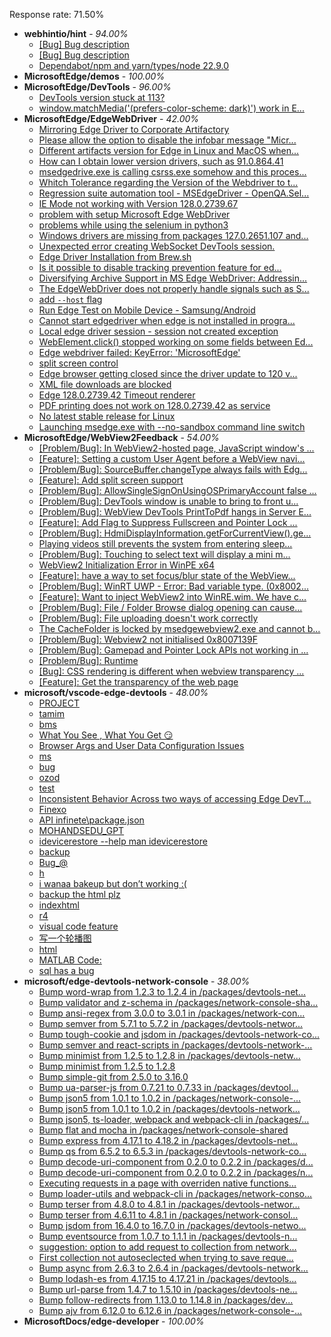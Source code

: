Response rate: 71.50%

* **webhintio/hint** - _94.00%_
  * [[Bug] Bug description](https://github.com/webhintio/hint/issues/5980)
  * [[Bug] Bug description](https://github.com/webhintio/hint/issues/5979)
  * [Dependabot/npm and yarn/types/node 22.9.0](https://github.com/webhintio/hint/pull/5977)
* **MicrosoftEdge/demos** - _100.00%_
* **MicrosoftEdge/DevTools** - _96.00%_
  * [DevTools version stuck at 113?](https://github.com/MicrosoftEdge/DevTools/issues/304)
  * [window.matchMedia('(prefers-color-scheme: dark)')  work in E...](https://github.com/MicrosoftEdge/DevTools/issues/303)
* **MicrosoftEdge/EdgeWebDriver** - _42.00%_
  * [Mirroring Edge Driver to Corporate Artifactory](https://github.com/MicrosoftEdge/EdgeWebDriver/issues/179)
  * [Please allow the option to disable the infobar message "Micr...](https://github.com/MicrosoftEdge/EdgeWebDriver/issues/177)
  * [Different artifacts version for Edge in Linux and MacOS when...](https://github.com/MicrosoftEdge/EdgeWebDriver/issues/175)
  * [How can I obtain lower version drivers, such as 91.0.864.41](https://github.com/MicrosoftEdge/EdgeWebDriver/issues/174)
  * [msedgedrive.exe is calling csrss.exe somehow and this proces...](https://github.com/MicrosoftEdge/EdgeWebDriver/issues/172)
  * [Whitch Tolerance regarding the Version of the Webdriver to t...](https://github.com/MicrosoftEdge/EdgeWebDriver/issues/171)
  * [Regression suite automation tool - MSEdgeDriver - OpenQA.Sel...](https://github.com/MicrosoftEdge/EdgeWebDriver/issues/170)
  * [IE Mode not working with Version 128.0.2739.67](https://github.com/MicrosoftEdge/EdgeWebDriver/issues/169)
  * [problem with setup Microsoft Edge WebDriver ](https://github.com/MicrosoftEdge/EdgeWebDriver/issues/168)
  * [problems while using the selenium in python3](https://github.com/MicrosoftEdge/EdgeWebDriver/issues/167)
  * [Windows drivers are missing from packages 127.0.2651.107 and...](https://github.com/MicrosoftEdge/EdgeWebDriver/issues/166)
  * [Unexpected error creating WebSocket DevTools session.](https://github.com/MicrosoftEdge/EdgeWebDriver/issues/163)
  * [Edge Driver Installation from Brew.sh](https://github.com/MicrosoftEdge/EdgeWebDriver/issues/157)
  * [Is it possible to disable tracking prevention feature for ed...](https://github.com/MicrosoftEdge/EdgeWebDriver/issues/154)
  * [Diversifying Archive Support in MS Edge WebDriver: Addressin...](https://github.com/MicrosoftEdge/EdgeWebDriver/issues/153)
  * [The EdgeWebDriver does not properly handle signals such as S...](https://github.com/MicrosoftEdge/EdgeWebDriver/issues/152)
  * [add `--host` flag](https://github.com/MicrosoftEdge/EdgeWebDriver/issues/150)
  * [Run Edge Test on Mobile Device - Samsung/Android](https://github.com/MicrosoftEdge/EdgeWebDriver/issues/148)
  * [Cannot start edgedriver when edge is not installed in progra...](https://github.com/MicrosoftEdge/EdgeWebDriver/issues/144)
  * [Local edge driver session - session not created exception](https://github.com/MicrosoftEdge/EdgeWebDriver/issues/140)
  * [WebElement.click() stopped working on some fields between Ed...](https://github.com/MicrosoftEdge/EdgeWebDriver/issues/139)
  * [Edge webdriver failed: KeyError: 'MicrosoftEdge'](https://github.com/MicrosoftEdge/EdgeWebDriver/issues/138)
  * [split screen control](https://github.com/MicrosoftEdge/EdgeWebDriver/issues/137)
  * [Edge browser getting closed since the driver update to 120 v...](https://github.com/MicrosoftEdge/EdgeWebDriver/issues/135)
  * [XML file downloads are blocked](https://github.com/MicrosoftEdge/EdgeWebDriver/issues/133)
  * [Edge 128.0.2739.42 Timeout renderer](https://github.com/MicrosoftEdge/EdgeWebDriver/issues/165)
  * [PDF printing does not work on 128.0.2739.42 as service](https://github.com/MicrosoftEdge/EdgeWebDriver/issues/162)
  * [No latest stable release for Linux](https://github.com/MicrosoftEdge/EdgeWebDriver/issues/156)
  * [Launching msedge.exe with --no-sandbox command line switch](https://github.com/MicrosoftEdge/EdgeWebDriver/issues/141)
* **MicrosoftEdge/WebView2Feedback** - _54.00%_
  * [[Problem/Bug]: In WebView2-hosted page, JavaScript window's ...](https://github.com/MicrosoftEdge/WebView2Feedback/issues/5003)
  * [[Feature]: Setting a custom User Agent before a WebView navi...](https://github.com/MicrosoftEdge/WebView2Feedback/issues/4993)
  * [[Problem/Bug]: SourceBuffer.changeType always fails with Edg...](https://github.com/MicrosoftEdge/WebView2Feedback/issues/4988)
  * [[Feature]: Add split screen support](https://github.com/MicrosoftEdge/WebView2Feedback/issues/4984)
  * [[Problem/Bug]: AllowSingleSignOnUsingOSPrimaryAccount false ...](https://github.com/MicrosoftEdge/WebView2Feedback/issues/4980)
  * [[Problem/Bug]: DevTools window is unable to bring to front u...](https://github.com/MicrosoftEdge/WebView2Feedback/issues/4964)
  * [[Problem/Bug]: WebView DevTools PrintToPdf hangs in Server E...](https://github.com/MicrosoftEdge/WebView2Feedback/issues/4961)
  * [[Feature]: Add Flag to Suppress Fullscreen and Pointer Lock ...](https://github.com/MicrosoftEdge/WebView2Feedback/issues/4960)
  * [[Problem/Bug]: HdmiDisplayInformation.getForCurrentView().ge...](https://github.com/MicrosoftEdge/WebView2Feedback/issues/4958)
  * [Playing videos still prevents the system from entering sleep...](https://github.com/MicrosoftEdge/WebView2Feedback/issues/4957)
  * [[Problem/Bug]: Touching to select text will display a mini m...](https://github.com/MicrosoftEdge/WebView2Feedback/issues/4954)
  * [WebView2 Initialization Error in WinPE x64](https://github.com/MicrosoftEdge/WebView2Feedback/issues/4951)
  * [[Feature]: have a way to set focus/blur state of the WebView...](https://github.com/MicrosoftEdge/WebView2Feedback/issues/4944)
  * [[Problem/Bug]: WinRT UWP - Error: Bad variable type. (0x8002...](https://github.com/MicrosoftEdge/WebView2Feedback/issues/4934)
  * [[Feature]: Want to inject WebView2 into WinRE.wim. We have c...](https://github.com/MicrosoftEdge/WebView2Feedback/issues/5002)
  * [[Problem/Bug]: File / Folder Browse dialog opening can cause...](https://github.com/MicrosoftEdge/WebView2Feedback/issues/4998)
  * [[Problem/Bug]: File uploading doesn't work correctly](https://github.com/MicrosoftEdge/WebView2Feedback/issues/4994)
  * [The CacheFolder is locked by msedgewebview2.exe and cannot b...](https://github.com/MicrosoftEdge/WebView2Feedback/issues/4983)
  * [[Problem/Bug]: Webview2 not initialised 0x8007139F](https://github.com/MicrosoftEdge/WebView2Feedback/issues/4973)
  * [[Problem/Bug]: Gamepad and Pointer Lock APIs not working in ...](https://github.com/MicrosoftEdge/WebView2Feedback/issues/4968)
  * [[Problem/Bug]: Runtime](https://github.com/MicrosoftEdge/WebView2Feedback/issues/4955)
  * [[Bug]: CSS rendering is different when webview transparency ...](https://github.com/MicrosoftEdge/WebView2Feedback/issues/4945)
  * [[Feature]: Get the transparency of the web page](https://github.com/MicrosoftEdge/WebView2Feedback/issues/4930)
* **microsoft/vscode-edge-devtools** - _48.00%_
  * [PROJECT](https://github.com/microsoft/vscode-edge-devtools/issues/2645)
  * [tamim](https://github.com/microsoft/vscode-edge-devtools/issues/2644)
  * [bms](https://github.com/microsoft/vscode-edge-devtools/issues/2643)
  * [What You See , What You Get 😏](https://github.com/microsoft/vscode-edge-devtools/issues/2642)
  * [Browser Args and User Data Configuration Issues](https://github.com/microsoft/vscode-edge-devtools/issues/2641)
  * [ms](https://github.com/microsoft/vscode-edge-devtools/issues/2640)
  * [bug](https://github.com/microsoft/vscode-edge-devtools/issues/2638)
  * [ozod](https://github.com/microsoft/vscode-edge-devtools/issues/2637)
  * [test](https://github.com/microsoft/vscode-edge-devtools/issues/2636)
  * [Inconsistent Behavior Across two ways of accessing Edge DevT...](https://github.com/microsoft/vscode-edge-devtools/issues/2635)
  * [Finexo](https://github.com/microsoft/vscode-edge-devtools/issues/2633)
  * [API infinete\package.json](https://github.com/microsoft/vscode-edge-devtools/issues/2631)
  * [MOHANDSEDU_GPT](https://github.com/microsoft/vscode-edge-devtools/issues/2629)
  * [idevicerestore --help man idevicerestore](https://github.com/microsoft/vscode-edge-devtools/issues/2628)
  * [backup](https://github.com/microsoft/vscode-edge-devtools/issues/2627)
  * [Bug_@](https://github.com/microsoft/vscode-edge-devtools/issues/2625)
  * [h](https://github.com/microsoft/vscode-edge-devtools/issues/2622)
  * [i wanaa bakeup but don’t working :(](https://github.com/microsoft/vscode-edge-devtools/issues/2621)
  * [backup the html plz](https://github.com/microsoft/vscode-edge-devtools/issues/2620)
  * [indexhtml](https://github.com/microsoft/vscode-edge-devtools/issues/2619)
  * [r4](https://github.com/microsoft/vscode-edge-devtools/issues/2618)
  * [visual code feature](https://github.com/microsoft/vscode-edge-devtools/issues/2617)
  * [写一个轮播图](https://github.com/microsoft/vscode-edge-devtools/issues/2639)
  * [html](https://github.com/microsoft/vscode-edge-devtools/issues/2634)
  * [MATLAB Code:](https://github.com/microsoft/vscode-edge-devtools/issues/2624)
  * [sql has a bug](https://github.com/microsoft/vscode-edge-devtools/issues/2623)
* **microsoft/edge-devtools-network-console** - _38.00%_
  * [Bump word-wrap from 1.2.3 to 1.2.4 in /packages/devtools-net...](https://github.com/microsoft/edge-devtools-network-console/pull/123)
  * [Bump validator and z-schema in /packages/network-console-sha...](https://github.com/microsoft/edge-devtools-network-console/pull/122)
  * [Bump ansi-regex from 3.0.0 to 3.0.1 in /packages/network-con...](https://github.com/microsoft/edge-devtools-network-console/pull/121)
  * [Bump semver from 5.7.1 to 5.7.2 in /packages/devtools-networ...](https://github.com/microsoft/edge-devtools-network-console/pull/120)
  * [Bump tough-cookie and jsdom in /packages/devtools-network-co...](https://github.com/microsoft/edge-devtools-network-console/pull/119)
  * [Bump semver and react-scripts in /packages/devtools-network-...](https://github.com/microsoft/edge-devtools-network-console/pull/117)
  * [Bump minimist from 1.2.5 to 1.2.8 in /packages/devtools-netw...](https://github.com/microsoft/edge-devtools-network-console/pull/112)
  * [Bump minimist from 1.2.5 to 1.2.8](https://github.com/microsoft/edge-devtools-network-console/pull/111)
  * [Bump simple-git from 2.5.0 to 3.16.0](https://github.com/microsoft/edge-devtools-network-console/pull/110)
  * [Bump ua-parser-js from 0.7.21 to 0.7.33 in /packages/devtool...](https://github.com/microsoft/edge-devtools-network-console/pull/109)
  * [Bump json5 from 1.0.1 to 1.0.2 in /packages/network-console-...](https://github.com/microsoft/edge-devtools-network-console/pull/108)
  * [Bump json5 from 1.0.1 to 1.0.2 in /packages/devtools-network...](https://github.com/microsoft/edge-devtools-network-console/pull/107)
  * [Bump json5, ts-loader, webpack and webpack-cli in /packages/...](https://github.com/microsoft/edge-devtools-network-console/pull/106)
  * [Bump flat and mocha in /packages/network-console-shared](https://github.com/microsoft/edge-devtools-network-console/pull/105)
  * [Bump express from 4.17.1 to 4.18.2 in /packages/devtools-net...](https://github.com/microsoft/edge-devtools-network-console/pull/104)
  * [Bump qs from 6.5.2 to 6.5.3 in /packages/devtools-network-co...](https://github.com/microsoft/edge-devtools-network-console/pull/103)
  * [Bump decode-uri-component from 0.2.0 to 0.2.2 in /packages/d...](https://github.com/microsoft/edge-devtools-network-console/pull/101)
  * [Bump decode-uri-component from 0.2.0 to 0.2.2 in /packages/n...](https://github.com/microsoft/edge-devtools-network-console/pull/100)
  * [Executing requests in a page with overriden native functions...](https://github.com/microsoft/edge-devtools-network-console/issues/99)
  * [Bump loader-utils and webpack-cli in /packages/network-conso...](https://github.com/microsoft/edge-devtools-network-console/pull/98)
  * [Bump terser from 4.8.0 to 4.8.1 in /packages/devtools-networ...](https://github.com/microsoft/edge-devtools-network-console/pull/97)
  * [Bump terser from 4.6.11 to 4.8.1 in /packages/network-consol...](https://github.com/microsoft/edge-devtools-network-console/pull/96)
  * [Bump jsdom from 16.4.0 to 16.7.0 in /packages/devtools-netwo...](https://github.com/microsoft/edge-devtools-network-console/pull/94)
  * [Bump eventsource from 1.0.7 to 1.1.1 in /packages/devtools-n...](https://github.com/microsoft/edge-devtools-network-console/pull/93)
  * [suggestion: option to add request to collection from network...](https://github.com/microsoft/edge-devtools-network-console/issues/92)
  * [First collection not autoseclected when trying to save reque...](https://github.com/microsoft/edge-devtools-network-console/issues/91)
  * [Bump async from 2.6.3 to 2.6.4 in /packages/devtools-network...](https://github.com/microsoft/edge-devtools-network-console/pull/90)
  * [Bump lodash-es from 4.17.15 to 4.17.21 in /packages/devtools...](https://github.com/microsoft/edge-devtools-network-console/pull/84)
  * [Bump url-parse from 1.4.7 to 1.5.10 in /packages/devtools-ne...](https://github.com/microsoft/edge-devtools-network-console/pull/83)
  * [Bump follow-redirects from 1.13.0 to 1.14.8 in /packages/dev...](https://github.com/microsoft/edge-devtools-network-console/pull/81)
  * [Bump ajv from 6.12.0 to 6.12.6 in /packages/network-console-...](https://github.com/microsoft/edge-devtools-network-console/pull/80)
* **MicrosoftDocs/edge-developer** - _100.00%_